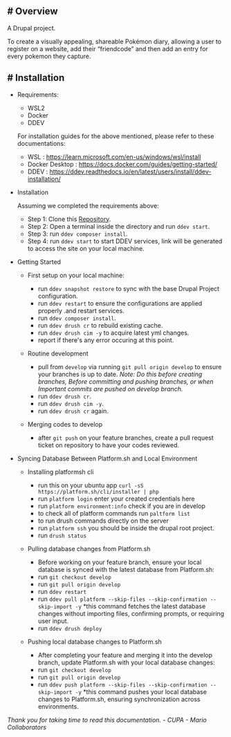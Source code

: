 ## # Overview

A Drupal project.

To create a visually appealing, shareable Pokémon diary, allowing a user to register on a website, add their “friendcode” and then add an entry for every pokemon they capture.

## # Installation
- Requirements:

    - WSL2
    - Docker
    - DDEV 

    For installation guides for the above mentioned, please refer to these documentations:
    - WSL : https://learn.microsoft.com/en-us/windows/wsl/install
    - Docker Desktop : https://docs.docker.com/guides/getting-started/
    - DDEV :  https://ddev.readthedocs.io/en/latest/users/install/ddev-installation/

- Installation

    Assuming we completed the requirements above:
    - Step 1: Clone this [Repository](https://github.com/CUPA-mario/pokemon-diary).
    - Step 2: Open a terminal inside the directory and run `ddev start`.
    - Step 3: run `ddev composer install`.
    - Step 4: run `ddev start` to start DDEV services, link will be generated to access the site on your local machine.

- Getting Started

    - First setup on your local machine:
        - run `ddev snapshot restore` to sync with the base Drupal Project configuration.
        - run `ddev restart` to ensure the configurations are applied properly .and restart services.
        - run `ddev composer install`.
        - run `ddev drush cr` to rebuild existing cache.
        - run `ddev drush cim -y` to acquire latest yml changes.
        - report if there's any error occuring at this point.

    - Routine development
        - pull from `develop` via running `git pull origin develop` to ensure your branches is up to date. *Note: Do this before creating branches, Before committing and pushing branches, or when Important commits are pushed on develop branch.* 
        - run `ddev drush cr`.
        - run `ddev drush cim -y`.
        - run `ddev drush cr` again.

    - Merging codes to develop
        - after `git push` on your feature branches, create a pull request ticket on repository to have your codes reviewed.

- Syncing Database Between Platform.sh and Local Environment
    - Installing platformsh cli
        - run this on your ubuntu app `curl -sS https://platform.sh/cli/installer | php`
        - run `platform login` enter your created credentials here
        - run `platform environment:info` check if you are in develop
        - to check all of platform commands run `paltform list`
        - to run drush commands directly on the server
        - run `platform ssh` you should be inside the drupal root project.
        - run `drush status`

    - Pulling database changes from Platform.sh
        - Before working on your feature branch, ensure your local database is synced with the latest database from Platform.sh:
        - run `git checkout develop`
        - run `git pull origin develop`
        - run `ddev restart`
        - run `ddev pull platform --skip-files --skip-confirmation --skip-import -y`
        *this command fetches the latest database changes without importing files, confirming prompts, or requiring user input.
        - run `ddev drush deploy`

    - Pushing local database changes to Platform.sh
        - After completing your feature and merging it into the develop branch, update Platform.sh with your local database changes:
        - run `git checkout develop`
        - run `git pull origin develop`
        - run `ddev push platform --skip-files --skip-confirmation --skip-import -y`
        *this command pushes your local database changes to Platform.sh, ensuring synchronization across environments.

*Thank you for taking time to read this documentation. - CUPA - Mario Collaborators*

<!-- Todo further information will be added once requirements has been wrapped up -->